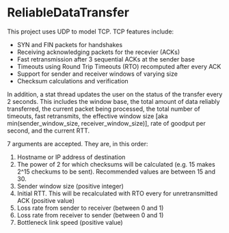 # ReliableDataTransfer

This project uses UDP to model TCP. TCP features include:
* SYN and FIN packets for handshakes
* Receiving acknowledging packets for the recevier (ACKs)
* Fast retransmission after 3 sequential ACKs at the sender base
* Timeouts using Round Trip Timeouts (RTO) recomputed after every ACK
* Support for sender and receiver windows of varying size
* Checksum calculations and verification

In addition, a stat thread updates the user on the status of the transfer every 2 seconds. This includes the window base, the total amount of data reliably transferred, the current packet being processed, the total number of timeouts, fast retransmits, the effective window size [aka min(sender_window_size, receiver_window_size)], rate of goodput per second, and the current RTT.

7 arguments are accepted. They are, in this order:

1. Hostname or IP address of destination
2. The power of 2 for which checksums will be calculated (e.g. 15 makes 2^15 checkums to be sent). Recommended values are between 15 and 30.
3. Sender window size (positive integer)
4. Initial RTT. This will be recalculated with RTO every for unretransmitted ACK (positive value)
5. Loss rate from sender to receiver (between 0 and 1)
6. Loss rate from receiver to sender (between 0 and 1)
7. Bottleneck link speed (positive value)
